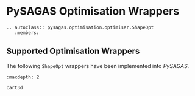 # PySAGAS Optimisation Wrappers

```{eval-rst}
.. autoclass:: pysagas.optimisation.optimiser.ShapeOpt
   :members:
```


## Supported Optimisation Wrappers
The following `ShapeOpt` wrappers have been implemented into *PySAGAS*.

```{toctree}
:maxdepth: 2

cart3d
```
